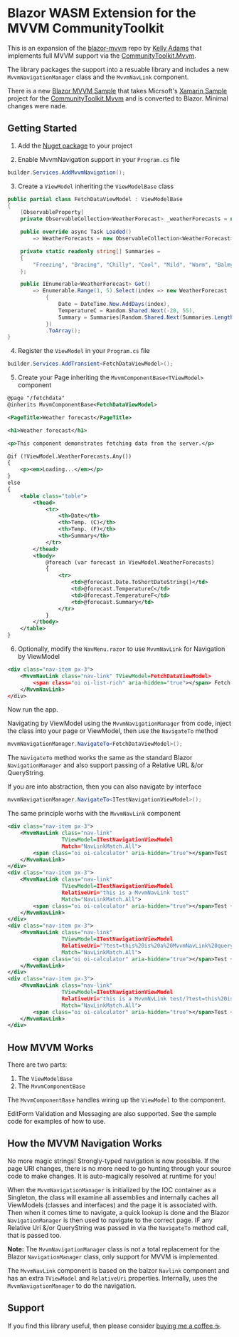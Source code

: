 ﻿# Blazor WASM Extension for the MVVM CommunityToolkit

This is an expansion of the [blazor-mvvm](https://github.com/IntelliTect-Samples/blazor-mvvm) repo by [Kelly Adams](https://github.com/adamskt) that implements full MVVM support via the [CommunityToolkit.Mvvm](https://learn.microsoft.com/en-us/dotnet/communitytoolkit/mvvm/).

The library packages the support into a resuable library and includes a new `MvvmNavigationManager` class and the `MvvmNavLink` component.

There is a new [Blazor MVVM Sample](https://github.com/gragra33/MvvmSampleBlazor) that takes Micrsoft's [Xamarin Sample](https://github.com/CommunityToolkit/MVVM-Samples) project for the [CommunityToolkit.Mvvm](https://learn.microsoft.com/en-us/dotnet/communitytoolkit/mvvm/) and is converted to Blazor. Minimal changes were nade.

## Getting Started

1. Add the [Nuget package](https://www.nuget.org/packages/Blazing.Mvvm/1.0.0) to your project

2. Enable MvvmNavigation support in your `Program.cs` file

```csharp
builder.Services.AddMvvmNavigation();
```

3. Create a `ViewModel` inheriting the `ViewModelBase` class

```csharp
public partial class FetchDataViewModel : ViewModelBase
{
    [ObservableProperty]
    private ObservableCollection<WeatherForecast> _weatherForecasts = new();

    public override async Task Loaded()
        => WeatherForecasts = new ObservableCollection<WeatherForecast>(Get());

    private static readonly string[] Summaries =
    {
        "Freezing", "Bracing", "Chilly", "Cool", "Mild", "Warm", "Balmy", "Hot", "Sweltering", "Scorching"
    };

    public IEnumerable<WeatherForecast> Get()
        => Enumerable.Range(1, 5).Select(index => new WeatherForecast
            {
                Date = DateTime.Now.AddDays(index),
                TemperatureC = Random.Shared.Next(-20, 55),
                Summary = Summaries[Random.Shared.Next(Summaries.Length)]
            })
            .ToArray();
}
```

4. Register the `ViewModel` in your `Program.cs` file

```csharp
builder.Services.AddTransient<FetchDataViewModel>();
```

5. Create your Page inheriting the `MvvmComponentBase<TViewModel>` component

```xml
@page "/fetchdata"
@inherits MvvmComponentBase<FetchDataViewModel>

<PageTitle>Weather forecast</PageTitle>

<h1>Weather forecast</h1>

<p>This component demonstrates fetching data from the server.</p>

@if (!ViewModel.WeatherForecasts.Any())
{
    <p><em>Loading...</em></p>
}
else
{
    <table class="table">
        <thead>
            <tr>
                <th>Date</th>
                <th>Temp. (C)</th>
                <th>Temp. (F)</th>
                <th>Summary</th>
            </tr>
        </thead>
        <tbody>
            @foreach (var forecast in ViewModel.WeatherForecasts)
            {
                <tr>
                    <td>@forecast.Date.ToShortDateString()</td>
                    <td>@forecast.TemperatureC</td>
                    <td>@forecast.TemperatureF</td>
                    <td>@forecast.Summary</td>
                </tr>
            }
        </tbody>
    </table>
}
```

6. Optionally, modify the `NavMenu.razor` to use `MvvmNavLink` for Navigation by ViewModel

```xml
<div class="nav-item px-3">
    <MvvmNavLink class="nav-link" TViewModel=FetchDataViewModel>
        <span class="oi oi-list-rich" aria-hidden="true"></span> Fetch data
    </MvvmNavLink>
</div>
```

Now run the app.

Navigating by ViewModel using the `MvvmNavigationManager` from code, inject the class into your page or ViewModel, then use the `NavigateTo` method

```csharp
mvvmNavigationManager.NavigateTo<FetchDataViewModel>();
```

The `NavigateTo` method works the same as the standard Blazor `NavigationManager` and also support passing of a Relative URL &/or QueryString.

If you are into abstraction, then you can also navigate by interface

```csharp
mvvmNavigationManager.NavigateTo<ITestNavigationViewModel>();
```

The same principle worhs with the `MvvmNavLink` component

```xml
<div class="nav-item px-3">
    <MvvmNavLink class="nav-link"
                 TViewModel=ITestNavigationViewModel
                 Match="NavLinkMatch.All">
        <span class="oi oi-calculator" aria-hidden="true"></span>Test
    </MvvmNavLink>
</div>
<div class="nav-item px-3">
    <MvvmNavLink class="nav-link"
                 TViewModel=ITestNavigationViewModel
                 RelativeUri="this is a MvvmNavLink test"
                 Match="NavLinkMatch.All">
        <span class="oi oi-calculator" aria-hidden="true"></span>Test + Params
    </MvvmNavLink>
</div>
<div class="nav-item px-3">
    <MvvmNavLink class="nav-link"
                 TViewModel=ITestNavigationViewModel
                 RelativeUri="?test=this%20is%20a%20MvvmNavLink%20querystring%20test"
                 Match="NavLinkMatch.All">
        <span class="oi oi-calculator" aria-hidden="true"></span>Test + QueryString
    </MvvmNavLink>
</div>
<div class="nav-item px-3">
    <MvvmNavLink class="nav-link"
                 TViewModel=ITestNavigationViewModel
                 RelativeUri="this is a MvvmNvLink test/?test=this%20is%20a%20MvvmNavLink%20querystring%20test"
                 Match="NavLinkMatch.All">
        <span class="oi oi-calculator" aria-hidden="true"></span>Test + Both
    </MvvmNavLink>
</div>

```


## How MVVM Works

There are two parts:
1. The `ViewModelBase`
2. The `MvvmComponentBase`

The  `MvvmComponentBase` handles wiring up the `ViewModel` to the component.

EditForm Validation and Messaging are also supported. See the sample code for examples of how to use.


## How the MVVM Navigation Works

No more magic strings! Strongly-typed navigation is now possible. If the page URI changes, there is no more need to go hunting through your source code to make changes. It is auto-magically resolved at runtime for you!

When the  `MvvmNavigationManager` is initialized by the IOC container as a Singleton, the class will examine all assemblies and internally caches all ViewModels (classes and interfaces) and the page it is associated with. Then when it comes time to navigate, a quick lookup is done and the Blazor `NavigationManager` is then used to navigate to the correct page. IF any Relative Uri &/or QueryString was passed in via the `NavigateTo` method call, that is passed too.

**Note:** The `MvvmNavigationManager` class is not a total replacement for the Blazor `NavigationManager` class, only support for MVVM is implemented.

The `MvvmNavLink` component is based on the balzor `Navlink` component and has an extra `TViewModel` and `RelativeUri` properties. Internally, uses the `MvvmNavigationManager` to do the navigation.

## Support

If you find this library useful, then please consider [buying me a coffee ☕](https://bmc.link/gragra33).